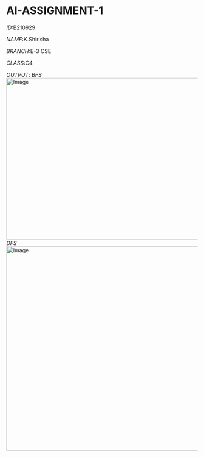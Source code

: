 # AI-ASSIGNMENT-1

*ID*:B210929

*NAME*:K.Shirisha

*BRANCH*:E-3 CSE

*CLASS*:C4

*OUTPUT*:
*BFS*
<img width="1264" height="425" alt="Image" src="https://github.com/user-attachments/assets/dbb4115d-9cdd-441e-bb1b-aa39192e2401" />
*DFS*
<img width="1258" height="537" alt="Image" src="https://github.com/user-attachments/assets/cbba7d61-8aac-4562-989c-1e4c8b8d4f0c" />
